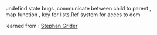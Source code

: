  undefind state bugs ,communicate between child to parent
 ,<br/>map function , key for lists,Ref system for acces to dom 
 
 learned from : [Stephan Grider](https://www.udemy.com/user/sgslo/)
